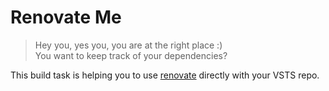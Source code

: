 # Renovate Me

> Hey you, yes you, you are at the right place :) <br>
You want to keep track of your dependencies?

This build task is helping you to use [renovate](https://github.com/singapore/renovate) directly with your VSTS repo.